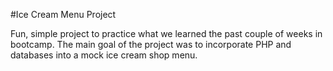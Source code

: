 #Ice Cream Menu Project

Fun, simple project to practice what we learned the past couple of weeks in bootcamp. The main goal of the project was to incorporate PHP and databases into a mock ice cream shop menu.

